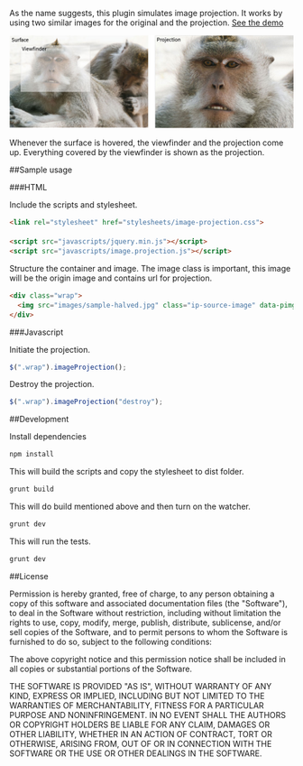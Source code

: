 As the name suggests, this plugin simulates image projection. It works by using two similar images for the original and the projection. [See the demo](http://widatama.github.io/jquery-imageprojection)

![Image Projection Diagram](images/diagram.jpg "Image Projection Diagram")

Whenever the surface is hovered, the viewfinder and the projection come up. Everything covered by the viewfinder is shown as the projection.

##Sample usage

###HTML

Include the scripts and stylesheet.
```html
<link rel="stylesheet" href="stylesheets/image-projection.css">

<script src="javascripts/jquery.min.js"></script>
<script src="javascripts/image.projection.js"></script>
```

Structure the container and image. The image class is important, this image will be the origin image and contains url for projection.
```html
<div class="wrap">
  <img src="images/sample-halved.jpg" class="ip-source-image" data-pimg="images/sample.jpg" />
</div>
```

###Javascript

Initiate the projection.
```javascript
$(".wrap").imageProjection();
```

Destroy the projection.
```javascript
$(".wrap").imageProjection("destroy");
```

##Development

Install dependencies
```bash
npm install
```

This will build the scripts and copy the stylesheet to dist folder.
```bash
grunt build
```

This will do build mentioned above and then turn on the watcher.
```bash
grunt dev
```

This will run the tests.
```bash
grunt dev
```

##License

Permission is hereby granted, free of charge, to any person obtaining a copy
of this software and associated documentation files (the "Software"), to deal
in the Software without restriction, including without limitation the rights
to use, copy, modify, merge, publish, distribute, sublicense, and/or sell
copies of the Software, and to permit persons to whom the Software is
furnished to do so, subject to the following conditions:

The above copyright notice and this permission notice shall be included in
all copies or substantial portions of the Software.

THE SOFTWARE IS PROVIDED "AS IS", WITHOUT WARRANTY OF ANY KIND, EXPRESS OR
IMPLIED, INCLUDING BUT NOT LIMITED TO THE WARRANTIES OF MERCHANTABILITY,
FITNESS FOR A PARTICULAR PURPOSE AND NONINFRINGEMENT. IN NO EVENT SHALL THE
AUTHORS OR COPYRIGHT HOLDERS BE LIABLE FOR ANY CLAIM, DAMAGES OR OTHER
LIABILITY, WHETHER IN AN ACTION OF CONTRACT, TORT OR OTHERWISE, ARISING FROM,
OUT OF OR IN CONNECTION WITH THE SOFTWARE OR THE USE OR OTHER DEALINGS IN
THE SOFTWARE.

